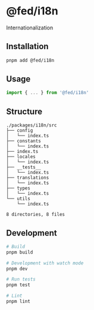 # @fed/i18n

Internationalization

## Installation

```bash
pnpm add @fed/i18n
```

## Usage

```typescript
import { ... } from '@fed/i18n'
```

## Structure
```
./packages/i18n/src
├── config
│   └── index.ts
├── constants
│   └── index.ts
├── index.ts
├── locales
│   └── index.ts
├── __tests__
│   └── index.ts
├── translations
│   └── index.ts
├── types
│   └── index.ts
└── utils
    └── index.ts

8 directories, 8 files
```

## Development

```bash
# Build
pnpm build

# Development with watch mode
pnpm dev

# Run tests
pnpm test

# Lint
pnpm lint
```
